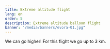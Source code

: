 ```yaml
---
title: Extreme altitude flight
lang: en
order: 5
description: Extreme altitude balloon flight
banner: "/media/banners/evora-01.jpg"
---
```


We can go higher! For this flight we go up to 3 km.

